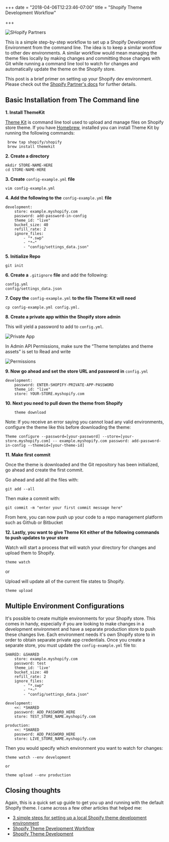 +++
date = "2018-04-06T12:23:46-07:00"
title = "Shopify Theme Development Workflow"

+++

![SHopify Partners](/img/blog/shopify_banner_img.jpg)

This is a simple step-by-step workflow to set up a Shopify Development Environment from the command line. The idea is to keep a similar workflow to other dev environments. A similar workflow would mean managing the theme files locally by making changes and committing those changes with Git while running a command line tool to watch for changes and automatically update the theme on the Shopify store.

This post is a brief primer on setting up your Shopify dev environment. Please check out the  [Shopify Partner's docs](https://www.shopify.com/partners/blog/95401862-3-simple-steps-for-setting-up-a-local-shopify-theme-development-environment) for further details.

## Basic Installation from The Command line

**1. Install ThemeKit**

[Theme Kit](https://shopify.github.io/themekit/) is command line tool used to upload and manage files on Shopify store theme. If you have [Homebrew](https://brew.sh/), installed you can install Theme Kit by running the following commands:

     brew tap shopify/shopify
     brew install themekit

**2. Create a directory**

    mkdir STORE-NAME-HERE
    cd STORE-NAME-HERE

**3. Create** `config-example.yml` **file**

    vim config-example.yml

**4. Add the following to the** `config-example.yml` **file**

    development:
        store: example.myshopify.com
        password: add-password-in-config
        theme_id: "live"
        bucket_size: 40
        refill_rate: 2
        ignore_files:
            - "*.swp"
            - "*~"
            - "config/settings_data.json"


**5. Initialize Repo**

    git init

**6. Create a** `.gitignore` **file**
and add the following:

    config.yml
    config/settings_data.json

**7. Copy the** `config-example.yml` **to the file Theme Kit will need**

    cp config-example.yml config.yml.

**8. Create a private app within the Shopify store admin**

This will yield a password to add to `config.yml`.

![Private App](/img/blog/shopify_app.png)

In Admin API Permissions, make sure the “Theme templates and theme assets” is set to Read and write

![Permissions](/img/blog/shopify_permissions.jpg)

**9. Now go ahead and set the store URL and password in** `config.yml`

    development:
        password: ENTER-SHOPIFY-PRIVATE-APP-PASSWORD
        theme_id: "live"
        store: YOUR-STORE.myshopify.com

**10. Next you need to pull down the theme from Shopify**   

        theme download
Note: If you receive an error saying you cannot load any valid environments, configure the theme like this before downloading the theme:

    Theme configure --password=[your-password] --store=[your-store.myshopify.com] -- example.myshopify.com password: add-password-in-config --themeid=[your-theme-id]

**11. Make first commit**

Once the theme is downloaded and the Git repository has been initialized, go ahead and create the first commit.

Go ahead and add all the files with:

    git add --all 
    
Then make a commit with:

    git commit -m "enter your first commit message here"

From here, you can now push up your code to a repo management platform such as Github or Bitbucket

**12. Lastly, you want to give Theme Kit either of the following commands to push updates to your store**

Watch will start a process that will watch your directory for changes and upload them to Shopify.

    theme watch
or

Upload will update all of the current file states to Shopify.

    theme upload

## Multiple Environment Configurations
It's possible to create multiple environments for your Shopify store. This comes in handy, especially if you are looking to make changes in a development environment and have a separate production store to push these changes live. Each environment needs it's own Shopify store to in order to obtain separate private app credentials. Once you create a separate store, you must update the `config-example.yml` file to:

    SHARED: &SHARED
        store: example.myshopify.com
        password: test
        theme_id: 'live'
        bucket_size: 40
        refill_rate: 2
        ignore_files:
            - "*.swp"
            - "*~"
            - "config/settings_data.json"

    development:
        <<: *SHARED
        password: ADD_PASSWORD_HERE
        store: TEST_STORE_NAME.myshopify.com

    production:
        <<: *SHARED
        password: ADD_PASSWORD_HERE
        store: LIVE_STORE_NAME.myshopify.com


Then you would specify which environment you want to watch for changes:

    theme watch --env development

    or

    theme upload --env production

## Closing thoughts

Again, this is a quick set up guide to get you up and running with the default Shopify theme. I came across a few other articles that helped me:

- [3 simple steps for setting up a local Shopify theme development environment](https://www.shopify.com/partners/blog/95401862-3-simple-steps-for-setting-up-a-local-shopify-theme-development-environment)
- [Shopify Theme Development Workflow](http://www.brettchalupa.com/shopify-theme-development-workflow)
- [Shopify Theme Development](https://robots.thoughtbot.com/shopify-theme-development)
